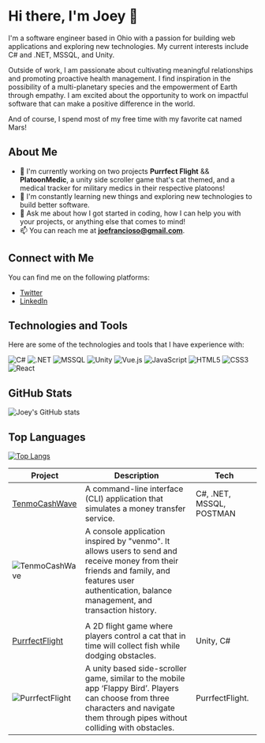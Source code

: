 # Hi there, I'm Joey 👋

I'm a software engineer based in Ohio with a passion for building web applications and exploring new technologies. My current interests include C# and .NET, MSSQL, and Unity.

Outside of work, I am passionate about cultivating meaningful relationships and promoting proactive health management. I find inspiration in the possibility of a multi-planetary species and the empowerment of Earth through empathy. I am excited about the opportunity to work on impactful software that can make a positive difference in the world.

And of course, I spend most of my free time with my favorite cat named Mars!

## About Me

- 🔭 I'm currently working on two projects **Purrfect Flight** && **PlatoonMedic**, a unity side scroller game that's cat themed, and a medical tracker for military medics in their respective platoons!
- 🌱 I'm constantly learning new things and exploring new technologies to build better software.
- 💬 Ask me about how I got started in coding, how I can help you with your projects, or anything else that comes to mind!
- 📫 You can reach me at **joefrancioso@gmail.com**.

## Connect with Me

You can find me on the following platforms:

- [Twitter](https://twitter.com/YeojMars)
- [LinkedIn](https://linkedin.com/in/jfrancioso)

## Technologies and Tools

Here are some of the technologies and tools that I have experience with:

![C#](https://img.shields.io/badge/-C%23-239120?style=flat-square&logo=c-sharp&logoColor=white)
![.NET](https://img.shields.io/badge/-.NET-512BD4?style=flat-square&logo=.net&logoColor=white)
![MSSQL](https://img.shields.io/badge/-MSSQL-CC2927?style=flat-square&logo=microsoft-sql-server&logoColor=white)
![Unity](https://img.shields.io/badge/-Unity-000000?style=flat-square&logo=unity&logoColor=white)
![Vue.js](https://img.shields.io/badge/-Vue.js-4FC08D?style=flat-square&logo=vue.js&logoColor=white)
![JavaScript](https://img.shields.io/badge/-JavaScript-F7DF1E?style=flat-square&logo=javascript&logoColor=black)
![HTML5](https://img.shields.io/badge/-HTML5-E34F26?style=flat-square&logo=html5&logoColor=white)
![CSS3](https://img.shields.io/badge/-CSS3-1572B6?style=flat-square&logo=css3&logoColor=white)
![React](https://img.shields.io/badge/-React-61DAFB?style=flat-square&logo=react&logoColor=black)

## GitHub Stats

![Joey's GitHub stats](https://github-readme-stats.vercel.app/api?username=Jfrancioso&show_icons=true&theme=dracula)

## Top Languages

[![Top Langs](https://github-readme-stats.vercel.app/api/top-langs/?username=Jfrancioso&layout=compact&theme=dracula)](https://github.com/Jfrancioso/github-readme-stats)

| Project | Description | Tech |
| --- | --- | --- |
| [TenmoCashWave](https://github.com/Jfrancioso/TenmoCashWave) | A command-line interface (CLI) application that simulates a money transfer service. | C#, .NET, MSSQL, POSTMAN |
| ![TenmoCashWave](https://media.giphy.com/media/7Rrq6998rQiYIFrmxR/giphy.gif) | A console application inspired by "venmo". It allows users to send and receive money from their friends and family, and features user authentication, balance management, and transaction history.
 | |
| [PurrfectFlight](https://github.com/Jfrancioso/PurrfectFlightUnityGame) | A 2D flight game where players control a cat that in time will collect fish while dodging obstacles. | Unity, C# |
| ![PurrfectFlight](https://media.giphy.com/media/pPvtdMKRD17ssFlQun/giphy.gif) | A unity based side-scroller game, similar to the mobile app ‘Flappy Bird’. Players can choose from three characters and navigate them through pipes without colliding with obstacles. | PurrfectFlight. |

